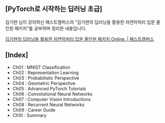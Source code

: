 ## [PyTorch로 시작하는 딥러닝 초급]

김기현 님이 강의하신 패스트캠퍼스의 "김기현의 딥러닝을 활용한 자연어처리 입문 올인원 패키지"를 공부하며 정리한 내용입니다.

[김기현의 딥러닝을 활용한 자연어처리 입문 올인원 패키지 Online. | 패스트캠퍼스](https://www.fastcampus.co.kr/data_online_dpnlp)

## [Index]

- Ch01 : MNIST Classification
- Ch02 : Representation Learning
- Ch03 : Probabilistic Perspective
- Ch04 : Geometric Perspective
- Ch05 : Advanced PyTorch Tutorials
- Ch06 : Convolutional Neural Networks
- Ch07 : Computer Vision Introductions
- Ch08 : Recurrent Neural Networks
- Ch09 : Career Guide
- Ch10 : Summary
